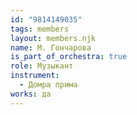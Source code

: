 ```yaml
---
id: "9814149035"
tags: members
layout: members.njk
name: М. Гончарова
is_part_of_orchestra: true
role: Музыкант
instrument:
  - Домра прима
works: да
---
```

